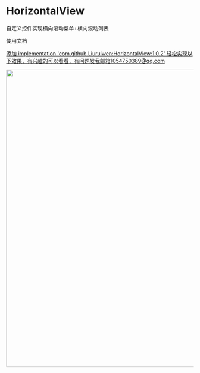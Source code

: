 # HorizontalView
自定义控件实现横向滚动菜单+横向滚动列表
<div>
   <p>使用文档 <a href="https://www.jianshu.com/p/32f2b39fd003" /></p>
<p>添加 implementation 'com.github.Liuruiwen:HorizontalView:1.0.2' 轻松实现以下效果，有兴趣的可以看看，有问题发我邮箱1054750389@qq.com</p>
   <img src="https://github.com/Liuruiwen/HorizontalView/blob/master/picture/HorizontalView.gif" width=800 height=800/>
   
</div>
